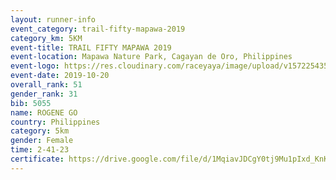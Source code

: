 ```yaml
---
layout: runner-info 
event_category: trail-fifty-mapawa-2019 
category_km: 5KM 
event-title: TRAIL FIFTY MAPAWA 2019  
event-location: Mapawa Nature Park, Cagayan de Oro, Philippines 
event-logo: https://res.cloudinary.com/raceyaya/image/upload/v1572254355/logo/trail-fifty-mapawa_fizjmb.jpg 
event-date: 2019-10-20 
overall_rank: 51
gender_rank: 31
bib: 5055
name: ROGENE GO
country: Philippines
category: 5km
gender: Female
time: 2-41-23
certificate: https://drive.google.com/file/d/1MqiavJDCgY0tj9Mu1pIxd_KnKYBm7Z9K/view?usp=sharing
---
```


